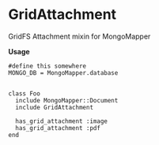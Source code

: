 GridAttachment
==============

GridFS Attachment mixin for MongoMapper

**Usage**

    #define this somewhere
    MONGO_DB = MongoMapper.database


    class Foo
      include MongoMapper::Document
      include GridAttachment
      
      has_grid_attachment :image
      has_grid_attachment :pdf
    end
